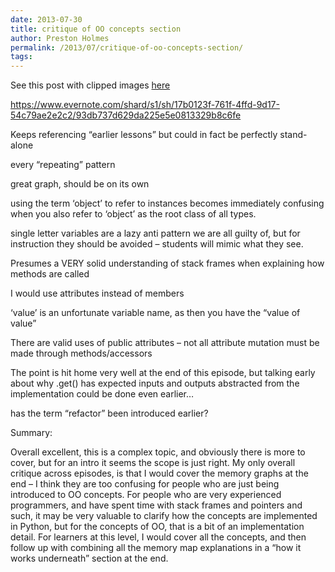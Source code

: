 ```yaml
---
date: 2013-07-30
title: critique of OO concepts section
author: Preston Holmes
permalink: /2013/07/critique-of-oo-concepts-section/
tags:
---
```

See this post with clipped images [here][1]

https://www.evernote.com/shard/s1/sh/17b0123f-761f-4ffd-9d17-54c79ae2e2c2/93db737d629da225e5e0813329b8c6fe

Keeps referencing &#8220;earlier lessons&#8221; but could in fact be perfectly stand-alone

every &#8220;repeating&#8221; pattern

great graph, should be on its own

using the term &#8216;object&#8217; to refer to instances becomes immediately confusing when you also refer to &#8216;object&#8217; as the root class of all types.

single letter variables are a lazy anti pattern we are all guilty of, but for instruction they should be avoided &#8211; students will mimic what they see.

Presumes a VERY solid understanding of stack frames when explaining how methods are called

I would use attributes instead of members

&#8216;value&#8217; is an unfortunate variable name, as then you have the &#8220;value of value&#8221;

There are valid uses of public attributes &#8211; not all attribute mutation must be made through methods/accessors

The point is hit home very well at the end of this episode, but talking early about why .get() has expected inputs and outputs abstracted from the implementation could be done even earlier…

has the term &#8220;refactor&#8221; been introduced earlier?

Summary:

Overall excellent, this is a complex topic, and obviously there is more to cover, but for an intro it seems the scope is just right. My only overall critique across episodes, is that I would cover the memory graphs at the end &#8211; I think they are too confusing for people who are just being introduced to OO concepts. For people who are very experienced programmers, and have spent time with stack frames and pointers and such, it may be very valuable to clarify how the concepts are implemented in Python, but for the concepts of OO, that is a bit of an implementation detail. For learners at this level, I would cover all the concepts, and then follow up with combining all the memory map explanations in a &#8220;how it works underneath&#8221; section at the end.

 [1]: https://www.evernote.com/shard/s1/sh/17b0123f-761f-4ffd-9d17-54c79ae2e2c2/93db737d629da225e5e0813329b8c6fe
